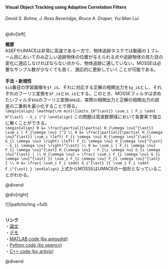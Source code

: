 #### Visual Object Tracking using Adaptive Correlation Filters
###### David S. Bolme, J. Ross Beveridge, Bruce A. Draper, Yui Man Lui

@div[left]

__概要__<br>
ASEFやUMACEは非常に高速である一方で、物体追跡タスクでは動画の１フレーム目においてのみ正しい追跡物体の位置が与えられる点や追跡物体の見た目の変化に適応しなければならない点から、物体追跡に適していない。MOSSEは必要なサンプル数が少なくても良く、適応的に更新していくことが可能である。<br>
<br>
__手法・新規性__<br>
`$i$`番目の学習画像を`$f_i$`、それに対応する正解の相関出力を`$g_i$`とし、それぞれのフーリエ変換を`$F_i$`と`$G_i$`とする。このとき、MOSSEフィルタは求めたいフィルタ`$h$`のフーリエ変換`$H$`は、実際の相関出力と正解の相関出力の誤差の二乗和を最小化することで得る。<br>
`\begin{align} \mathop{\rm min}\limits_{H^{\ast}} \sum_i | F_i \odot H^{\ast} - G_i |^2 \end{align}`
この問題は周波数領域において各要素で独立に解くことができる。<br>
`\begin{align} 0 &= \frac{\partial}{\partial H_{\omega \nu}^{\ast}} \sum_i | F_{\omega \nu} |^2 \\ 0 &= \frac{\partial}{\partial H_{\omega \nu}^{\ast}} \sum_i \left( F_{i \omega \nu} H_{\omega \nu}^{\ast} - G_{i \omega \nu} \right) \left( F_{i \omega \nu} H_{\omega \nu}^{\ast} - G_{i \omega \nu} \right)^{\ast} \\ 0 &= \sum_i | F_{i \omega \nu} F_{i \omega \nu}^{\ast} H_{\omega \nu} - F_{\i \omega nu} G_{i \omega \nu}^{\ast} | \\ H_{\omega \nu} = \frac{ \sum_i F_{i \omega \nu} G_{i \omega \nu}^{\ast} }{ \sum_i F_{i \omega \nu} F_{i \omega \nu}^{\ast} } \\ H &= \frac{ \sum_i F_i \odot G_i^{\ast} }{ \sum_i F_i \odot F_i^{\ast} } \end{align}`
上式からMOSSEはUMACEの一般形となっていることがわかる。

@divend

@div[right]

![](path/to/img =full)<br>
<br>

__リンク__<br>
・[論文](http://www.cs.colostate.edu/~vision/publications/bolme_cvpr10.pdf)<br>
・[デモ](https://youtu.be/Wx3o354xazU)<br>
・[MATLAB code (by amoudgl)](https://github.com/amoudgl/mosse-tracker)<br>
・[Python code (by opencv)](https://github.com/opencv/opencv/blob/master/samples/python/mosse.py)<br>
・[C++ code (by artivis)](https://github.com/artivis/MOSSE_tracker)

@divend
